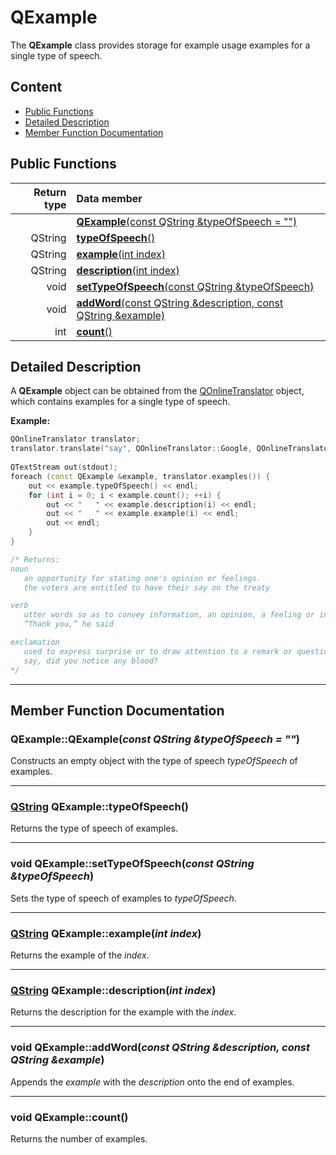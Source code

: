# QExample

The **QExample** class provides storage for example usage examples for a single type of speech.

## Content

-   [Public Functions](#public-functions)
-   [Detailed Description](#detailed-description)
-   [Member Function Documentation](#member-function-documentation)

## Public Functions

| Return type | Data member                                                                     |
| ----------: | :------------------------------------------------------------------------------ |
|             | [**QExample**(const QString &typeOfSpeech = "")](#constructor)                  |
|     QString | [**typeOfSpeech**()](#type-of-speech)                                           |
|     QString | [**example**(int index)](#example)                                              |
|     QString | [**description**(int index)](#description)                                      |
|        void | [**setTypeOfSpeech**(const QString &typeOfSpeech)](#set-type-of-speech)         |
|        void | [**addWord**(const QString &description, const QString &example)](#add-example) |
|         int | [**count**()](#count)                                                           |

## Detailed Description

A **QExample** object can be obtained from the [QOnlineTranslator](docs/QOnlineTranslator.md "Class documentation") object, which contains examples for a single type of speech.

**Example:**

```cpp
QOnlineTranslator translator;
translator.translate("say", QOnlineTranslator::Google, QOnlineTranslator::German, QOnlineTranslator::English, QOnlineTranslator::English);
    
QTextStream out(stdout);
foreach (const QExample &example, translator.examples()) {
    out << example.typeOfSpeech() << endl;
    for (int i = 0; i < example.count(); ++i) {
        out << "   " << example.description(i) << endl;
        out << "   " << example.example(i) << endl;
        out << endl;
    }
}

/* Returns:
noun
   an opportunity for stating one's opinion or feelings.
   the voters are entitled to have their say on the treaty

verb
   utter words so as to convey information, an opinion, a feeling or intention, or an instruction.
   “Thank you,” he said

exclamation
   used to express surprise or to draw attention to a remark or question.
   say, did you notice any blood?
*/
```

* * *

## Member Function Documentation

### <a id='constructor'/> QExample::QExample(_const QString &typeOfSpeech = ""_)

Constructs an empty object with the type of speech _typeOfSpeech_ of examples.

* * *

### <a id='type-of-speech'/> [QString](https://doc.qt.io/qt-5/qstring.html "Qt Documentation") QExample::typeOfSpeech()

Returns the type of speech of examples.

* * *

### <a id='set-type-of-speech'/> void QExample::setTypeOfSpeech(_const QString &typeOfSpeech_)

Sets the type of speech of examples to _typeOfSpeech_.

* * *

### <a id='example'/> [QString](https://doc.qt.io/qt-5/qstring.html "Qt Documentation") QExample::example(_int index_)

Returns the example of the _index_.

* * *

### <a id='description'/> [QString](https://doc.qt.io/qt-5/qstring.html "Qt Documentation") QExample::description(_int index_)

Returns the description for the example with the _index_.

* * *

### <a id='add-example'/> void QExample::addWord(_const QString &description, const QString &example_)

Appends the _example_ with the _description_ onto the end of examples.

* * *

### <a id='count'/> void QExample::count()

Returns the number of examples.
